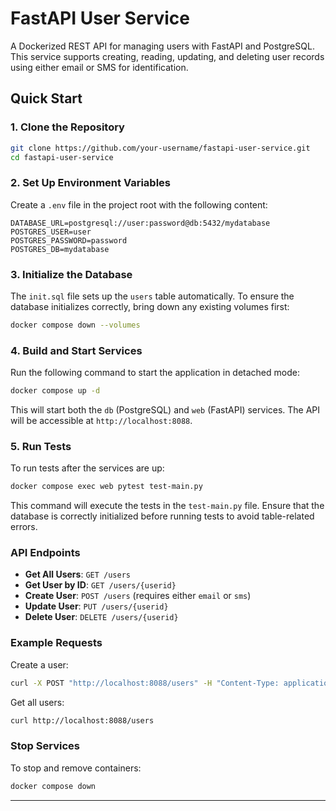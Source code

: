 # FastAPI User Service

A Dockerized REST API for managing users with FastAPI and PostgreSQL. This service supports creating, reading, updating, and deleting user records using either email or SMS for identification.

## Quick Start

### 1. Clone the Repository

```bash
git clone https://github.com/your-username/fastapi-user-service.git
cd fastapi-user-service
```

### 2. Set Up Environment Variables

Create a `.env` file in the project root with the following content:

```plaintext
DATABASE_URL=postgresql://user:password@db:5432/mydatabase
POSTGRES_USER=user
POSTGRES_PASSWORD=password
POSTGRES_DB=mydatabase
```

### 3. Initialize the Database

The `init.sql` file sets up the `users` table automatically. To ensure the database initializes correctly, bring down any existing volumes first:

```bash
docker compose down --volumes
```

### 4. Build and Start Services

Run the following command to start the application in detached mode:

```bash
docker compose up -d
```

This will start both the `db` (PostgreSQL) and `web` (FastAPI) services. The API will be accessible at `http://localhost:8088`.

### 5. Run Tests

To run tests after the services are up:

```bash
docker compose exec web pytest test-main.py
```

This command will execute the tests in the `test-main.py` file. Ensure that the database is correctly initialized before running tests to avoid table-related errors.

### API Endpoints

- **Get All Users**: `GET /users`
- **Get User by ID**: `GET /users/{userid}`
- **Create User**: `POST /users` (requires either `email` or `sms`)
- **Update User**: `PUT /users/{userid}`
- **Delete User**: `DELETE /users/{userid}`

### Example Requests

Create a user:
```bash
curl -X POST "http://localhost:8088/users" -H "Content-Type: application/json" -d '{"email": "user@example.com"}'
```

Get all users:
```bash
curl http://localhost:8088/users
```

### Stop Services

To stop and remove containers:

```bash
docker compose down
```

---

